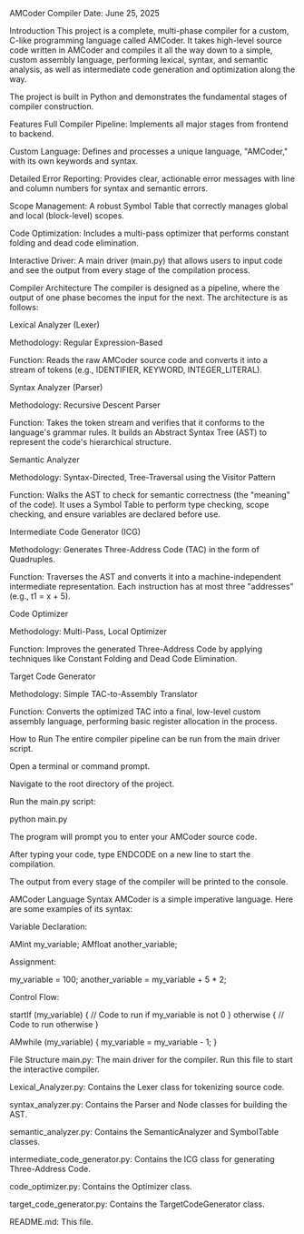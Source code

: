 AMCoder Compiler
Date: June 25, 2025

Introduction
This project is a complete, multi-phase compiler for a custom, C-like programming language called AMCoder. It takes high-level source code written in AMCoder and compiles it all the way down to a simple, custom assembly language, performing lexical, syntax, and semantic analysis, as well as intermediate code generation and optimization along the way.

The project is built in Python and demonstrates the fundamental stages of compiler construction.

Features
Full Compiler Pipeline: Implements all major stages from frontend to backend.

Custom Language: Defines and processes a unique language, "AMCoder," with its own keywords and syntax.

Detailed Error Reporting: Provides clear, actionable error messages with line and column numbers for syntax and semantic errors.

Scope Management: A robust Symbol Table that correctly manages global and local (block-level) scopes.

Code Optimization: Includes a multi-pass optimizer that performs constant folding and dead code elimination.

Interactive Driver: A main driver (main.py) that allows users to input code and see the output from every stage of the compilation process.

Compiler Architecture
The compiler is designed as a pipeline, where the output of one phase becomes the input for the next. The architecture is as follows:

Lexical Analyzer (Lexer)

Methodology: Regular Expression-Based

Function: Reads the raw AMCoder source code and converts it into a stream of tokens (e.g., IDENTIFIER, KEYWORD, INTEGER_LITERAL).

Syntax Analyzer (Parser)

Methodology: Recursive Descent Parser

Function: Takes the token stream and verifies that it conforms to the language's grammar rules. It builds an Abstract Syntax Tree (AST) to represent the code's hierarchical structure.

Semantic Analyzer

Methodology: Syntax-Directed, Tree-Traversal using the Visitor Pattern

Function: Walks the AST to check for semantic correctness (the "meaning" of the code). It uses a Symbol Table to perform type checking, scope checking, and ensure variables are declared before use.

Intermediate Code Generator (ICG)

Methodology: Generates Three-Address Code (TAC) in the form of Quadruples.

Function: Traverses the AST and converts it into a machine-independent intermediate representation. Each instruction has at most three "addresses" (e.g., t1 = x + 5).

Code Optimizer

Methodology: Multi-Pass, Local Optimizer

Function: Improves the generated Three-Address Code by applying techniques like Constant Folding and Dead Code Elimination.

Target Code Generator

Methodology: Simple TAC-to-Assembly Translator

Function: Converts the optimized TAC into a final, low-level custom assembly language, performing basic register allocation in the process.

How to Run
The entire compiler pipeline can be run from the main driver script.

Open a terminal or command prompt.

Navigate to the root directory of the project.

Run the main.py script:

python main.py

The program will prompt you to enter your AMCoder source code.

After typing your code, type ENDCODE on a new line to start the compilation.

The output from every stage of the compiler will be printed to the console.

AMCoder Language Syntax
AMCoder is a simple imperative language. Here are some examples of its syntax:

Variable Declaration:

AMint my_variable;
AMfloat another_variable;

Assignment:

my_variable = 100;
another_variable = my_variable + 5 * 2;

Control Flow:

startIf (my_variable) {
   // Code to run if my_variable is not 0
} otherwise {
   // Code to run otherwise
}

AMwhile (my_variable) {
   my_variable = my_variable - 1;
}

File Structure
main.py: The main driver for the compiler. Run this file to start the interactive compiler.

Lexical_Analyzer.py: Contains the Lexer class for tokenizing source code.

syntax_analyzer.py: Contains the Parser and Node classes for building the AST.

semantic_analyzer.py: Contains the SemanticAnalyzer and SymbolTable classes.

intermediate_code_generator.py: Contains the ICG class for generating Three-Address Code.

code_optimizer.py: Contains the Optimizer class.

target_code_generator.py: Contains the TargetCodeGenerator class.

README.md: This file.